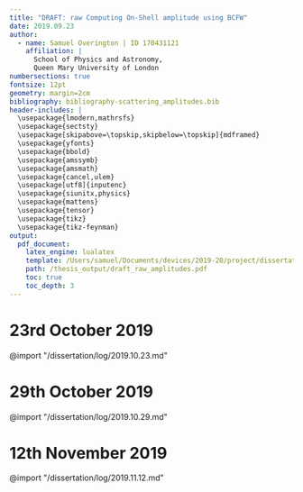 ```yaml
---
title: "DRAFT: raw Computing On-Shell amplitude using BCFW"
date: 2019.09.23
author:
  - name: Samuel Overington | ID 170431121
    affiliation: |
      School of Physics and Astronomy,
      Queen Mary University of London
numbersections: true
fontsize: 12pt
geometry: margin=2cm
bibliography: bibliography-scattering_amplitudes.bib
header-includes: |
  \usepackage{lmodern,mathrsfs}
  \usepackage{sectsty}
  \usepackage[skipabove=\topskip,skipbelow=\topskip]{mdframed}
  \usepackage{yfonts}
  \usepackage{bbold}
  \usepackage{amssymb}
  \usepackage{amsmath}
  \usepackage{cancel,ulem}
  \usepackage[utf8]{inputenc}
  \usepackage{siunitx,physics}
  \usepackage{mattens}
  \usepackage{tensor}
  \usepackage{tikz}
  \usepackage{tikz-feynman}
output:
  pdf_document:
    latex_engine: lualatex
    template: /Users/samuel/Documents/devices/2019-20/project/dissertation/assets/template.tex
    path: /thesis_output/draft_raw_amplitudes.pdf
    toc: true
    toc_depth: 3
---
```


# 23rd October 2019
@import "/dissertation/log/2019.10.23.md"

# 29th October 2019
@import "/dissertation/log/2019.10.29.md"

# 12th November 2019
@import "/dissertation/log/2019.11.12.md"
